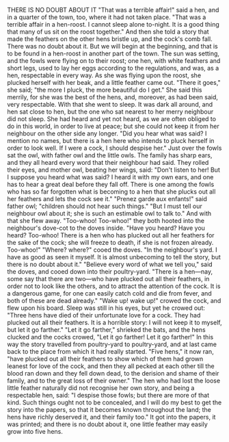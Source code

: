 THERE IS NO DOUBT ABOUT IT
"That
was
a
terrible
affair!"
said
a
hen,
and
in
a
quarter
of
the
town,
too,
where
it
had
not
taken
place.
"That
was
a
terrible
affair
in
a
hen-roost.
I
cannot
sleep
alone
to-night.
It
is
a
good
thing
that
many
of
us
sit
on
the
roost
together."
And
then
she
told
a
story
that
made
the
feathers
on
the
other
hens
bristle
up,
and
the
cock's
comb
fall.
There
was
no
doubt
about
it.
But
we
will
begin
at
the
beginning,
and
that
is
to
be
found
in
a
hen-roost
in
another
part
of
the
town.
The
sun
was
setting,
and
the
fowls
were
flying
on
to
their
roost;
one
hen,
with
white
feathers
and
short
legs,
used
to
lay
her
eggs
according
to
the
regulations,
and
was,
as
a
hen,
respectable
in
every
way.
As
she
was
flying
upon
the
roost,
she
plucked
herself
with
her
beak,
and
a
little
feather
came
out.
"There
it
goes,"
she
said;
"the
more
I
pluck,
the
more
beautiful
do
I
get."
She
said
this
merrily,
for
she
was
the
best
of
the
hens,
and,
moreover,
as
had
been
said,
very
respectable.
With
that
she
went
to
sleep.
It
was
dark
all
around,
and
hen
sat
close
to
hen,
but
the
one
who
sat
nearest
to
her
merry
neighbour
did
not
sleep.
She
had
heard
and
yet
not
heard,
as
we
are
often
obliged
to
do
in
this
world,
in
order
to
live
at
peace;
but
she
could
not
keep
it
from
her
neighbour
on
the
other
side
any
longer.
"Did
you
hear
what
was
said?
I
mention
no
names,
but
there
is
a
hen
here
who
intends
to
pluck
herself
in
order
to
look
well.
If
I
were
a
cock,
I
should
despise
her."
Just
over
the
fowls
sat
the
owl,
with
father
owl
and
the
little
owls.
The
family
has
sharp
ears,
and
they
all
heard
every
word
that
their
neighbour
had
said.
They
rolled
their
eyes,
and
mother
owl,
beating
her
wings,
said:
"Don't
listen
to
her!
But
I
suppose
you
heard
what
was
said?
I
heard
it
with
my
own
ears,
and
one
has
to
hear
a
great
deal
before
they
fall
off.
There
is
one
among
the
fowls
who
has
so
far
forgotten
what
is
becoming
to
a
hen
that
she
plucks
out
all
her
feathers
and
lets
the
cock
see
it."
"Prenez
garde
aux
enfants!"
said
father
owl;
"children
should
not
hear
such
things."
"But
I
must
tell
our
neighbour
owl
about
it;
she
is
such
an
estimable
owl
to
talk
to."
And
with
that
she
flew
away.
"Too-whoo!
Too-whoo!"
they
both
hooted
into
the
neighbour's
dove-cot
to
the
doves
inside.
"Have
you
heard?
Have
you
heard?
Too-whoo!
There
is
a
hen
who
has
plucked
out
all
her
feathers
for
the
sake
of
the
cock;
she
will
freeze
to
death,
if
she
is
not
frozen
already.
Too-whoo!"
"Where?
where?"
cooed
the
doves.
"In
the
neighbour's
yard.
I
have
as
good
as
seen
it
myself.
It
is
almost
unbecoming
to
tell
the
story,
but
there
is
no
doubt
about
it."
"Believe
every
word
of
what
we
tell
you,"
said
the
doves,
and
cooed
down
into
their
poultry-yard.
"There
is
a
hen—nay,
some
say
that
there
are
two—who
have
plucked
out
all
their
feathers,
in
order
not
to
look
like
the
others,
and
to
attract
the
attention
of
the
cock.
It
is
a
dangerous
game,
for
one
can
easily
catch
cold
and
die
from
fever,
and
both
of
these
are
dead
already."
"Wake
up!
wake
up!"
crowed
the
cock,
and
flew
upon
his
board.
Sleep
was
still
in
his
eyes,
but
yet
he
crowed
out:
"Three
hens
have
died
of
their
unfortunate
love
for
a
cock.
They
had
plucked
out
all
their
feathers.
It
is
a
horrible
story:
I
will
not
keep
it
to
myself,
but
let
it
go
farther."
"Let
it
go
farther,"
shrieked
the
bats,
and
the
hens
clucked
and
the
cocks
crowed,
"Let
it
go
farther!
Let
it
go
farther!"
In
this
way
the
story
travelled
from
poultry-yard
to
poultry-yard,
and
at
last
came
back
to
the
place
from
which
it
had
really
started.
"Five
hens,"
it
now
ran,
"have
plucked
out
all
their
feathers
to
show
which
of
them
had
grown
leanest
for
love
of
the
cock,
and
then
they
all
pecked
at
each
other
till
the
blood
ran
down
and
they
fell
down
dead,
to
the
derision
and
shame
of
their
family,
and
to
the
great
loss
of
their
owner."
The
hen
who
had
lost
the
loose
little
feather
naturally
did
not
recognise
her
own
story,
and
being
a
respectable
hen,
said:
"I
despise
those
fowls;
but
there
are
more
of
that
kind.
Such
things
ought
not
to
be
concealed,
and
I
will
do
my
best
to
get
the
story
into
the
papers,
so
that
it
becomes
known
throughout
the
land;
the
hens
have
richly
deserved
it,
and
their
family
too."
It
got
into
the
papers,
it
was
printed;
and
there
is
no
doubt
about
it,
one
little
feather
may
easily
grow
into
five
hens.
